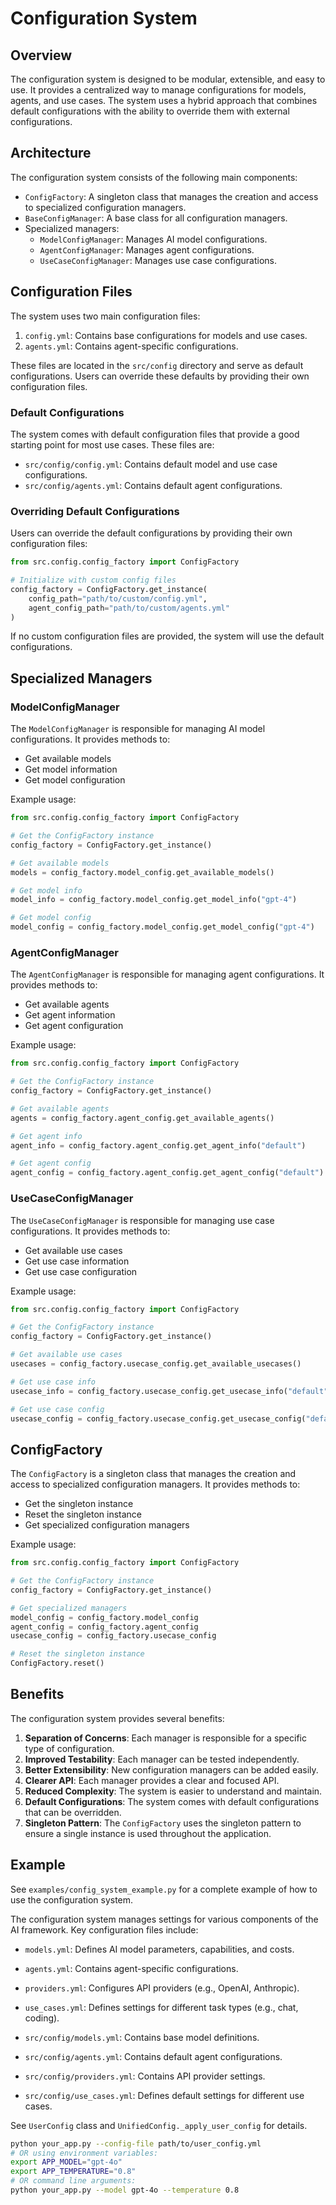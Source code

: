 # Configuration System

## Overview

The configuration system is designed to be modular, extensible, and easy to use. It provides a centralized way to manage configurations for models, agents, and use cases. The system uses a hybrid approach that combines default configurations with the ability to override them with external configurations.

## Architecture

The configuration system consists of the following main components:

- `ConfigFactory`: A singleton class that manages the creation and access to specialized configuration managers.
- `BaseConfigManager`: A base class for all configuration managers.
- Specialized managers:
  - `ModelConfigManager`: Manages AI model configurations.
  - `AgentConfigManager`: Manages agent configurations.
  - `UseCaseConfigManager`: Manages use case configurations.

## Configuration Files

The system uses two main configuration files:

1. `config.yml`: Contains base configurations for models and use cases.
2. `agents.yml`: Contains agent-specific configurations.

These files are located in the `src/config` directory and serve as default configurations. Users can override these defaults by providing their own configuration files.

### Default Configurations

The system comes with default configuration files that provide a good starting point for most use cases. These files are:

- `src/config/config.yml`: Contains default model and use case configurations.
- `src/config/agents.yml`: Contains default agent configurations.

### Overriding Default Configurations

Users can override the default configurations by providing their own configuration files:

```python
from src.config.config_factory import ConfigFactory

# Initialize with custom config files
config_factory = ConfigFactory.get_instance(
    config_path="path/to/custom/config.yml",
    agent_config_path="path/to/custom/agents.yml"
)
```

If no custom configuration files are provided, the system will use the default configurations.

## Specialized Managers

### ModelConfigManager

The `ModelConfigManager` is responsible for managing AI model configurations. It provides methods to:

- Get available models
- Get model information
- Get model configuration

Example usage:

```python
from src.config.config_factory import ConfigFactory

# Get the ConfigFactory instance
config_factory = ConfigFactory.get_instance()

# Get available models
models = config_factory.model_config.get_available_models()

# Get model info
model_info = config_factory.model_config.get_model_info("gpt-4")

# Get model config
model_config = config_factory.model_config.get_model_config("gpt-4")
```

### AgentConfigManager

The `AgentConfigManager` is responsible for managing agent configurations. It provides methods to:

- Get available agents
- Get agent information
- Get agent configuration

Example usage:

```python
from src.config.config_factory import ConfigFactory

# Get the ConfigFactory instance
config_factory = ConfigFactory.get_instance()

# Get available agents
agents = config_factory.agent_config.get_available_agents()

# Get agent info
agent_info = config_factory.agent_config.get_agent_info("default")

# Get agent config
agent_config = config_factory.agent_config.get_agent_config("default")
```

### UseCaseConfigManager

The `UseCaseConfigManager` is responsible for managing use case configurations. It provides methods to:

- Get available use cases
- Get use case information
- Get use case configuration

Example usage:

```python
from src.config.config_factory import ConfigFactory

# Get the ConfigFactory instance
config_factory = ConfigFactory.get_instance()

# Get available use cases
usecases = config_factory.usecase_config.get_available_usecases()

# Get use case info
usecase_info = config_factory.usecase_config.get_usecase_info("default")

# Get use case config
usecase_config = config_factory.usecase_config.get_usecase_config("default")
```

## ConfigFactory

The `ConfigFactory` is a singleton class that manages the creation and access to specialized configuration managers. It provides methods to:

- Get the singleton instance
- Reset the singleton instance
- Get specialized configuration managers

Example usage:

```python
from src.config.config_factory import ConfigFactory

# Get the ConfigFactory instance
config_factory = ConfigFactory.get_instance()

# Get specialized managers
model_config = config_factory.model_config
agent_config = config_factory.agent_config
usecase_config = config_factory.usecase_config

# Reset the singleton instance
ConfigFactory.reset()
```

## Benefits

The configuration system provides several benefits:

1. **Separation of Concerns**: Each manager is responsible for a specific type of configuration.
2. **Improved Testability**: Each manager can be tested independently.
3. **Better Extensibility**: New configuration managers can be added easily.
4. **Clearer API**: Each manager provides a clear and focused API.
5. **Reduced Complexity**: The system is easier to understand and maintain.
6. **Default Configurations**: The system comes with default configurations that can be overridden.
7. **Singleton Pattern**: The `ConfigFactory` uses the singleton pattern to ensure a single instance is used throughout the application.

## Example

See `examples/config_system_example.py` for a complete example of how to use the configuration system.

The configuration system manages settings for various components of the AI framework. Key configuration files include:

- `models.yml`: Defines AI model parameters, capabilities, and costs.
- `agents.yml`: Contains agent-specific configurations.
- `providers.yml`: Configures API providers (e.g., OpenAI, Anthropic).
- `use_cases.yml`: Defines settings for different task types (e.g., chat, coding).

- `src/config/models.yml`: Contains base model definitions.
- `src/config/agents.yml`: Contains default agent configurations.
- `src/config/providers.yml`: Contains API provider settings.
- `src/config/use_cases.yml`: Defines default settings for different use cases.

See `UserConfig` class and `UnifiedConfig._apply_user_config` for details.

```bash
python your_app.py --config-file path/to/user_config.yml
# OR using environment variables:
export APP_MODEL="gpt-4o"
export APP_TEMPERATURE="0.8"
# OR command line arguments:
python your_app.py --model gpt-4o --temperature 0.8
```
